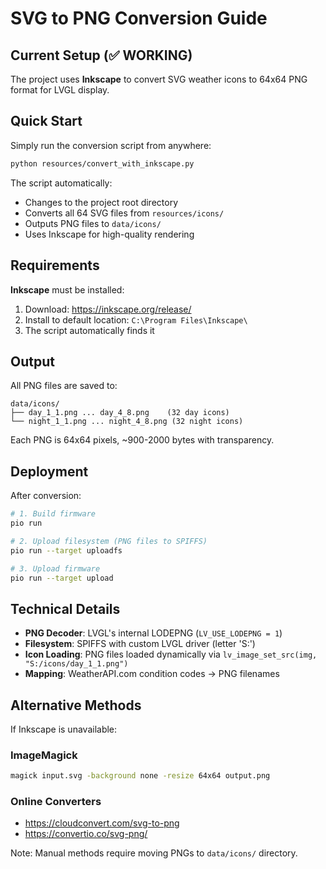 # SVG to PNG Conversion Guide

## Current Setup (✅ WORKING)

The project uses **Inkscape** to convert SVG weather icons to 64x64 PNG format for LVGL display.

## Quick Start

Simply run the conversion script from anywhere:

```bash
python resources/convert_with_inkscape.py
```

The script automatically:
- Changes to the project root directory
- Converts all 64 SVG files from `resources/icons/`
- Outputs PNG files to `data/icons/`
- Uses Inkscape for high-quality rendering

## Requirements

**Inkscape** must be installed:
1. Download: https://inkscape.org/release/
2. Install to default location: `C:\Program Files\Inkscape\`
3. The script automatically finds it

## Output

All PNG files are saved to:
```
data/icons/
├── day_1_1.png ... day_4_8.png    (32 day icons)
└── night_1_1.png ... night_4_8.png (32 night icons)
```

Each PNG is 64x64 pixels, ~900-2000 bytes with transparency.

## Deployment

After conversion:

```bash
# 1. Build firmware
pio run

# 2. Upload filesystem (PNG files to SPIFFS)
pio run --target uploadfs

# 3. Upload firmware
pio run --target upload
```

## Technical Details

- **PNG Decoder**: LVGL's internal LODEPNG (`LV_USE_LODEPNG = 1`)
- **Filesystem**: SPIFFS with custom LVGL driver (letter 'S:')
- **Icon Loading**: PNG files loaded dynamically via `lv_image_set_src(img, "S:/icons/day_1_1.png")`
- **Mapping**: WeatherAPI.com condition codes → PNG filenames

## Alternative Methods

If Inkscape is unavailable:

### ImageMagick
```bash
magick input.svg -background none -resize 64x64 output.png
```

### Online Converters
- https://cloudconvert.com/svg-to-png
- https://convertio.co/svg-png/

Note: Manual methods require moving PNGs to `data/icons/` directory.

